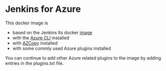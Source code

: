 # Jenkins for Azure

This docker image is 
- based on the Jenkins lts docker [image](https://hub.docker.com/r/jenkins/jenkins/)
- with the [Azure CLI](https://docs.microsoft.com/en-us/cli/azure/overview?view=azure-cli-latest) installed
- with [AZCopy](https://docs.microsoft.com/en-us/azure/storage/common/storage-use-azcopy-linux?toc=%2fazure%2fstorage%2fblobs%2ftoc.json) installed
- with some commly used Azure plugins installed

You can continue to add other Azure related plugins to the image by adding entries in the plugins.txt file.